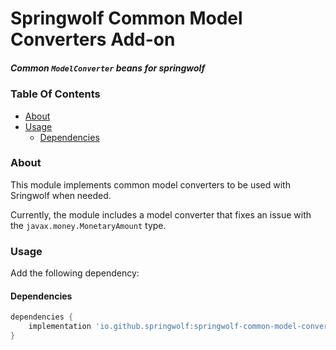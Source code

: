 # Springwolf Common Model Converters Add-on

##### Common `ModelConverter` beans for springwolf

### Table Of Contents

- [About](#about)
- [Usage](#usage)
    - [Dependencies](#dependencies)

### About

This module implements common model converters to be used with Sringwolf when needed.

Currently, the module includes a model converter that fixes an issue with the `javax.money.MonetaryAmount` type.

### Usage

Add the following dependency:

#### Dependencies

```groovy
dependencies {
    implementation 'io.github.springwolf:springwolf-common-model-converters:<springwolf-version>'
}
```
